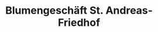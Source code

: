 ---
title: "Blumengeschäft St. Andreas-Friedhof"
url: /chemnitz/blumengeschaeft-st-andreas-friedhof/
shop: Blumen
---